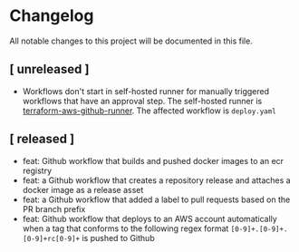 # Changelog
All notable changes to this project will be documented in this file.

## [ unreleased ]
- Workflows don't start in self-hosted runner for manually triggered workflows that have an approval step. The self-hosted runner is [terraform-aws-github-runner](https://github.com/philips-labs/terraform-aws-github-runner). The affected workflow is `deploy.yaml`

## [ released ]
- feat: Github workflow that builds and pushed docker images to an ecr registry
- feat: a Github workflow that creates a repository release and attaches a docker image as a release asset
- feat: a Github workflow that added a label to pull requests based on the PR branch prefix
- feat: Github workflow that deploys to an AWS account automatically when a tag that conforms to the following regex format `[0-9]+.[0-9]+.[0-9]+rc[0-9]+` is pushed to Github